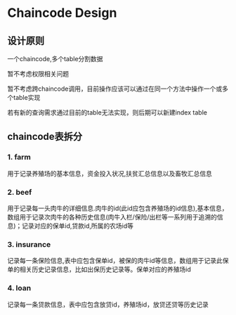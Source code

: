 # Chaincode Design
## 设计原则
一个chaincode,多个table分割数据

暂不考虑权限相关问题

暂不考虑跨chaincode调用，目前操作应该可以通过在同一个方法中操作一个或多个table实现

若有新的查询需求通过目前的table无法实现，则后期可以新建index table

## chaincode表拆分

### 1. farm
用于记录养殖场的基本信息，资金投入状况,扶贫汇总信息以及畜牧汇总信息

### 2. beef
用于记录每一头肉牛的详细信息.肉牛的id(此id应包含养殖场的id信息),基本信息，数组用于记录次肉牛的各种历史信息(肉牛入栏/保险/出栏等一系列用于追溯的信息)；记录对应的保单id,贷款id,所属的农场id等

### 3. insurance
记录每一条保险信息,表中应包含保单id，被保的肉牛id等信息，数组用于记录此保单的相关历史记录信息，比如出保历史记录等。保单对应的养殖场id

### 4. loan
记录每一条贷款信息，表中应包含放贷id，养殖场id，放贷还贷等历史记录
